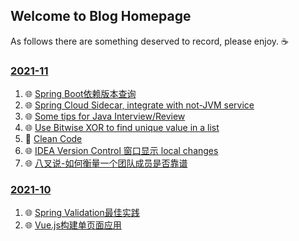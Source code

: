 ## Welcome to Blog Homepage

As follows there are something deserved to record, please enjoy. ☕️

### [2021-11](./2021-11/index.md)

1. 🌐 [Spring Boot依赖版本查询](https://start.spring.io/actuator/info)
2. 🌐 [Spring Cloud Sidecar, integrate with not-JVM service](https://cloud.spring.io/spring-cloud-netflix/multi/multi__polyglot_support_with_sidecar.html)
3. 🌐 [Some tips for Java Interview/Review](http://blog.itmyhome.com/java-interview/)
4. 🌐 [Use Bitwise XOR to find unique value in a list](https://yonatankra.com/how-to-find-a-unique-number-in-a-list-of-pairs/)
5. 🔗 [Clean Code](./2021-11/clean-code.md)
6. 🌐 [IDEA Version Control 窗口显示 local changes](https://blog.csdn.net/comeilmforever/article/details/107753783)
7. 🌐 [八叉说-如何衡量一个团队成员是否靠谱](https://mp.weixin.qq.com/s/J3YfH7kilubHflyJk5yUAg)

### [2021-10](./2021-10/index.md)

1. 🌐 [Spring Validation最佳实践](https://segmentfault.com/a/1190000023471742)
2. 🌐 [Vue.js构建单页面应用](https://www.jianshu.com/p/3fd8f088e824)
